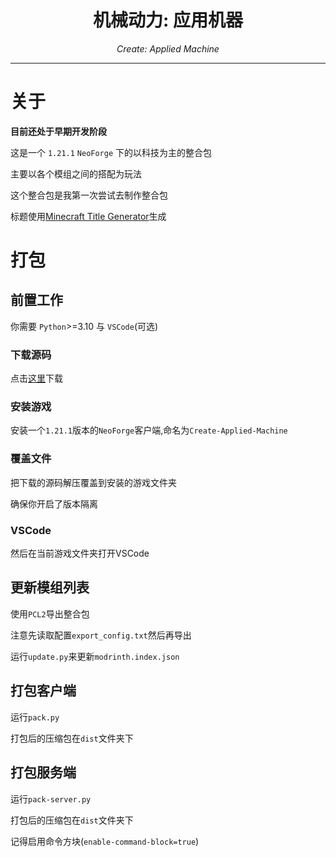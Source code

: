 <div align = "center" >
    <h1>机械动力: 应用机器</h1>
    <i>Create: Applied Machine</i>
    <hr>
</div>

# 关于

**目前还处于早期开发阶段**

这是一个 `1.21.1` `NeoForge` 下的以科技为主的整合包

主要以各个模组之间的搭配为玩法

这个整合包是我第一次尝试去制作整合包

标题使用[Minecraft Title Generator](https://github.com/ewanhowell5195/MinecraftTitleGenerator)生成

# 打包

## 前置工作

你需要 `Python`>=3.10 与 `VSCode`(可选)

### 下载源码

点击[这里](https://github.com/cueavyqwp/Create-Applied-Machine/archive/refs/heads/main.zip)下载

### 安装游戏

安装一个`1.21.1`版本的`NeoForge`客户端,命名为`Create-Applied-Machine`

### 覆盖文件

把下载的源码解压覆盖到安装的游戏文件夹

确保你开启了版本隔离

### VSCode

然后在当前游戏文件夹打开VSCode

## 更新模组列表

使用`PCL2`导出整合包

注意先读取配置`export_config.txt`然后再导出

运行`update.py`来更新`modrinth.index.json`

## 打包客户端

运行`pack.py`

打包后的压缩包在`dist`文件夹下

## 打包服务端

运行`pack-server.py`

打包后的压缩包在`dist`文件夹下

记得启用命令方块(`enable-command-block=true`)
